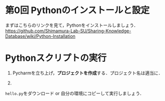 # 第0回 Pythonのインストールと設定

まずはこちらのリンクを見て，Pythonをインストールしましょう．
https://github.com/Shimamura-Lab-SU/Sharing-Knowledge-Database/wiki/Python-Installation

# Pythonスクリプトの実行

1. Pycharmを立ち上げ，**プロジェクトを作成**する．プロジェクト名は適当に．

2. 
`hello.py`をダウンロード or 自分の環境にコピーして実行しましょう．
